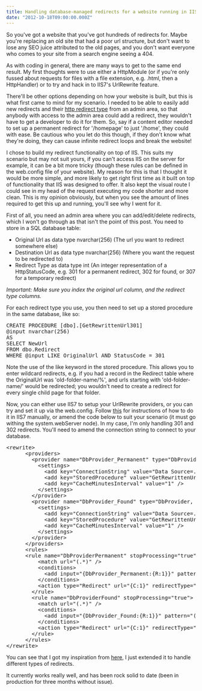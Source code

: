 ```yaml
---
title: Handling database-managed redirects for a website running in IIS7
date: "2012-10-18T09:00:00.000Z"
---
```


So you've got a website that you've got hundreds of redirects for. Maybe you're replacing an old site that had a poor url structure,
but don't want to lose any SEO juice attributed to the old pages, and you don't want everyone who comes to your site from a search engine seeing a 404.

As with coding in general, there are many ways to get to the same end result. My first thoughts were to use either a HttpModule (or if you're only fussed about requests for files with a
file extension, e.g. .html, then a HttpHandler) or to try and hack in to IIS7's UrlRewrite feature.

There'll be other options depending on how your website is built, but this is what first came to mind for my scenario. I needed to be able to easily add new redirects and their [http redirect type](http://en.wikipedia.org/wiki/URL_redirection#HTTP_status_codes_3xx)
from an admin area, so that anybody with access to the admin area could add a redirect, they wouldn't have to get a developer to do it for them. So, say if a content editor needed
to set up a permanent redirect for '/homepage' to just '/home', they could with ease. Be cautious who you let do this though, if they don't know what they're doing, they can cause infinite redirect loops and break the website!

I chose to build my redirect functionality on top of IIS. This suits my scenario but may not suit yours, if you can't access IIS on the server for example, it can be a bit more tricky (though these rules can be defined in the web.config file of your website).
My reason for this is that I thought it would be more simple, and more likely to get right first time as it built on top of functionality that IIS was designed to offer. It also kept the visual route I could see in my head of the request executing
my code shorter and more clean. This is my opinion obviously, but when you see the amount of lines required to get this up and running, you'll see why I went for it.

First of all, you need an admin area where you can add/edit/delete redirects, which I won't go through as that isn't the point of this post. You need to store in a SQL database table:

* Original Url as data type nvarchar(256) (The url you want to redirect somewhere else)
* Destination Url as data type nvarchar(256) (Where you want the request to be redirected to)
* Redirect Type as data type int (An integer representation of a HttpStatusCode, e.g. 301 for a permanent redirect, 302 for found, or 307 for a temporary redirect)

_Important: Make sure you index the original url column, and the redirect type columns._

For each redirect type you use, you then need to set up a stored procedure in the same database, like so:

<pre>
CREATE PROCEDURE [dbo].[GetRewrittenUrl301]
@input nvarchar(256)
AS
SELECT NewUrl
FROM dbo.Redirect
WHERE @input LIKE OriginalUrl AND StatusCode = 301
</pre>

Note the use of the like keyword in the stored procedure. This allows you to enter wildcard redirects, e.g. if you had a record in the Redirect table where the OriginalUrl was 'old-folder-name/%', and urls starting with
'old-folder-name/' would be redirected; you wouldn't need to create a redirect for every single child page for that folder.

Now, you can either use IIS7 to setup your UrlRewrite providers, or you can try and set it up via the web.config. Follow [this](http://www.iis.net/learn/extensions/url-rewrite-module/using-custom-rewrite-providers-with-url-rewrite-module) for instructions of how to do it in IIS7 manually, or amend the code
below to suit your scenario (it must go withing the system.webServer node). In my case, I'm only handling 301 and 302 redirects. You'll need to amend the connection string to connect to your database.

<pre>
&lt;rewrite&gt;
      &lt;providers&gt;
        &lt;provider name="DbProvider_Permanent" type="DbProvider, Microsoft.Web.Iis.Rewrite.Providers, Version=7.1.761.0, Culture=neutral, PublicKeyToken=0545b0627da60a5f"&gt;
          &lt;settings&gt;
            &lt;add key="ConnectionString" value="Data Source=.\SQLExpress;Initial Catalog=HF-Live;Persist Security Info=True;User ID=my-db-username;Password=my-db-pass" /&gt;
            &lt;add key="StoredProcedure" value="GetRewrittenUrl301" /&gt;
            &lt;add key="CacheMinutesInterval" value="1" /&gt;
          &lt;/settings&gt;
        &lt;/provider&gt;
        &lt;provider name="DbProvider_Found" type="DbProvider, Microsoft.Web.Iis.Rewrite.Providers, Version=7.1.761.0, Culture=neutral, PublicKeyToken=0545b0627da60a5f"&gt;
          &lt;settings&gt;
            &lt;add key="ConnectionString" value="Data Source=.\SQLExpress;Initial Catalog=HF-Live;Persist Security Info=True;User ID=my-db-username;Password=my-db-pass" /&gt;
            &lt;add key="StoredProcedure" value="GetRewrittenUrl302" /&gt;
            &lt;add key="CacheMinutesInterval" value="1" /&gt;
          &lt;/settings&gt;
        &lt;/provider&gt;
      &lt;/providers&gt;  
      &lt;rules&gt;
      &lt;rule name="DbProviderPermanent" stopProcessing="true"&gt;
          &lt;match url="(.*)" /&gt;
          &lt;conditions&gt;
            &lt;add input="{DbProvider_Permanent:{R:1}}" pattern="(.+)" /&gt;
          &lt;/conditions&gt;
          &lt;action type="Redirect" url="{C:1}" redirectType="Permanent" /&gt;
        &lt;/rule&gt;
        &lt;rule name="DbProviderFound" stopProcessing="true"&gt;
          &lt;match url="(.*)" /&gt;
          &lt;conditions&gt;
            &lt;add input="{DbProvider_Found:{R:1}}" pattern="(.+)" /&gt;
          &lt;/conditions&gt;
          &lt;action type="Redirect" url="{C:1}" redirectType="Found" /&gt;
        &lt;/rule&gt;
      &lt;/rules&gt;
&lt;/rewrite&gt;
</pre>

You can see that I got my inspiration from [here](http://www.iis.net/learn/extensions/url-rewrite-module/using-custom-rewrite-providers-with-url-rewrite-module), I just extended it to handle different types of redirects.

It currently works really well, and has been rock solid to date (been in production for three months without issue).
